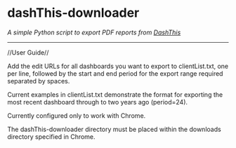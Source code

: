 # dashThis-downloader
*A simple Python script to export PDF reports from [DashThis](https://dashthis.com/)*

---

//User Guide//

Add the edit URLs for all dashboards you want to export to clientList.txt, one per line, followed by the start and end period for the export range required separated by spaces. 

Current examples in clientList.txt demonstrate the format for exporting the most recent dashboard through to two years ago (period=24).

Currently configured only to work with Chrome.

The dashThis-downloader directory must be placed within the downloads directory specified in Chrome.
